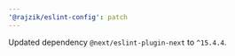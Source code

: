 ```yaml
---
'@rajzik/eslint-config': patch
---
```


Updated dependency `@next/eslint-plugin-next` to `^15.4.4`.
